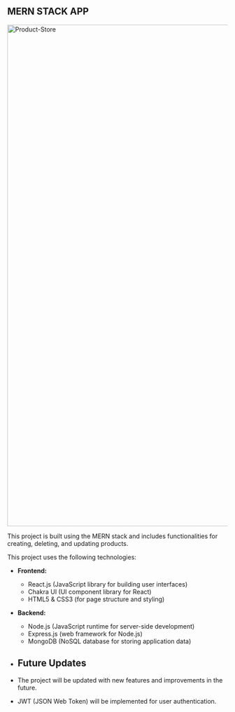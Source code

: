 ## MERN STACK APP

<img width="1145" alt="Product-Store" src="https://github.com/user-attachments/assets/c7079d80-e3e7-4ebd-98d6-c3b676e6a116">


This project is built using the MERN stack and includes functionalities for creating, deleting, and updating products.

This project uses the following technologies:

- **Frontend:**
  - React.js (JavaScript library for building user interfaces)
  - Chakra UI (UI component library for React)
  - HTML5 & CSS3 (for page structure and styling)

- **Backend:**
  - Node.js (JavaScript runtime for server-side development)
  - Express.js (web framework for Node.js)
  - MongoDB (NoSQL database for storing application data)

 - ## Future Updates

- The project will be updated with new features and improvements in the future.
- JWT (JSON Web Token) will be implemented for user authentication.
